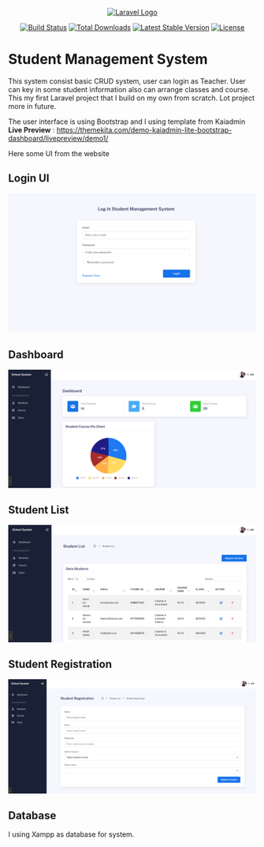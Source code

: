 <p align="center"><a href="https://laravel.com" target="_blank"><img src="https://raw.githubusercontent.com/laravel/art/master/logo-lockup/5%20SVG/2%20CMYK/1%20Full%20Color/laravel-logolockup-cmyk-red.svg" width="400" alt="Laravel Logo"></a></p>

<p align="center">
<a href="https://github.com/laravel/framework/actions"><img src="https://github.com/laravel/framework/workflows/tests/badge.svg" alt="Build Status"></a>
<a href="https://packagist.org/packages/laravel/framework"><img src="https://img.shields.io/packagist/dt/laravel/framework" alt="Total Downloads"></a>
<a href="https://packagist.org/packages/laravel/framework"><img src="https://img.shields.io/packagist/v/laravel/framework" alt="Latest Stable Version"></a>
<a href="https://packagist.org/packages/laravel/framework"><img src="https://img.shields.io/packagist/l/laravel/framework" alt="License"></a>
</p>

# Student Management System

This system consist basic CRUD system, user can login as Teacher. User can key in some student information also can arrange classes and course. This my first Laravel project that I build on my own from scratch. Lot project more in future.

The user interface is using Bootstrap and I using template from Kaiadmin **Live Preview** : https://themekita.com/demo-kaiadmin-lite-bootstrap-dashboard/livepreview/demo1/

Here some UI from the website

## Login UI
![alt text](<readme image/Login.png>)

## Dashboard
![alt text](<readme image/dashboard.png>)

## Student List
![alt text](<readme image/studentList.png>)

## Student Registration
![alt text](<readme image/student_register.png>)

## Database

I using Xampp as database for system.